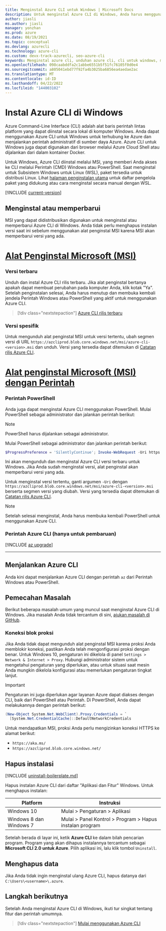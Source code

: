 ```yaml
---
title: Menginstal Azure CLI untuk Windows | Microsoft Docs
description: Untuk menginstal Azure CLI di Windows, Anda harus menggunakan Powershell, atau alat penginstal MSI, yang memberi Anda akses ke CLI melalui Windows Command Prompt (CMD).
author: jiasli
ms.author: jiasli
manager: yonzhan
ms.prod: azure
ms.date: 08/19/2021
ms.topic: conceptual
ms.devlang: azurecli
ms.technology: azure-cli
ms.custom: devx-track-azurecli, seo-azure-cli
keywords: Menginstal azure cli, unduhan azure cli, cli untuk windows, menginstal azure cli di windows, azure cli windows, menginstal azure cli windows
ms.openlocfilehash: 098caabddfa2c1abbe6551b5f51fc76105f0d0e4
ms.sourcegitcommit: a805041ebd77f92fa4b3025ba6856ea4aedae2ac
ms.translationtype: MT
ms.contentlocale: id-ID
ms.lasthandoff: 04/22/2022
ms.locfileid: "144003102"
---
```

# <a name="install-azure-cli-on-windows"></a>Instal Azure CLI di Windows

Azure Command-Line Interface (CLI) adalah alat baris perintah lintas platform yang dapat diinstal secara lokal di komputer Windows. Anda dapat menggunakan Azure CLI untuk Windows untuk terhubung ke Azure dan menjalankan perintah administratif di sumber daya Azure. Azure CLI untuk Windows juga dapat digunakan dari browser melalui Azure Cloud Shell atau dijalankan dari dalam kontainer Docker.

Untuk Windows, Azure CLI diinstal melalui MSI, yang memberi Anda akses ke CLI melalui Perintah (CMD) Windows atau PowerShell.
Saat menginstal untuk Subsistem Windows untuk Linux (WSL), paket tersedia untuk distribusi Linux. Lihat [halaman penginstalan utama](install-azure-cli.md) untuk daftar pengelola paket yang didukung atau cara menginstal secara manual dengan WSL.

[!INCLUDE [current-version](includes/current-version.md)]

## <a name="install-or-update"></a>Menginstal atau memperbarui

MSI yang dapat didistribusikan digunakan untuk menginstal atau memperbarui Azure CLI di Windows. Anda tidak perlu menghapus instalan versi saat ini sebelum menggunakan alat penginstal MSI karena MSI akan memperbarui versi yang ada.

# <a name="microsoft-installer-msi"></a>[Alat Penginstal Microsoft (MSI)](#tab/azure-cli)

### <a name="latest-version"></a>Versi terbaru

Unduh dan instal Azure CLI rilis terbaru. Jika alat penginstal bertanya apakah dapat membuat perubahan pada komputer Anda, klik kotak "Ya". Setelah penginstalan selesai, Anda harus menutup dan membuka kembali jendela Perintah Windows atau PowerShell yang aktif untuk menggunakan Azure CLI.

> [!div class="nextstepaction"]
> [Azure CLI rilis terbaru](https://aka.ms/installazurecliwindows)

### <a name="specific-version"></a>Versi spesifik

Untuk mengunduh alat penginstal MSI untuk versi tertentu, ubah segmen versi di URL `https://azcliprod.blob.core.windows.net/msi/azure-cli-<version>.msi` dan unduh. Versi yang tersedia dapat ditemukan di [Catatan rilis Azure CLI](./release-notes-azure-cli.md).

# <a name="microsoft-installer-msi-with-command"></a>[Alat penginstal Microsoft (MSI) dengan Perintah](#tab/azure-powershell)

### <a name="powershell-command"></a>Perintah PowerShell

Anda juga dapat menginstal Azure CLI menggunakan PowerShell. Mulai PowerShell sebagai administrator dan jalankan perintah berikut:

> [!Note]
> PowerShell harus dijalankan sebagai administrator.

Mulai PowerShell sebagai administrator dan jalankan perintah berikut:

   ```PowerShell
   $ProgressPreference = 'SilentlyContinue'; Invoke-WebRequest -Uri https://aka.ms/installazurecliwindows -OutFile .\AzureCLI.msi; Start-Process msiexec.exe -Wait -ArgumentList '/I AzureCLI.msi /quiet'; rm .\AzureCLI.msi
   ```

Ini akan mengunduh dan menginstal Azure CLI versi terbaru untuk Windows. Jika Anda sudah menginstal versi, alat penginstal akan memperbarui versi yang ada.

Untuk menginstal versi tertentu, ganti argumen `-Uri` dengan `https://azcliprod.blob.core.windows.net/msi/azure-cli-<version>.msi` berserta segmen versi yang diubah. Versi yang tersedia dapat ditemukan di [Catatan rilis Azure CLI](./release-notes-azure-cli.md).

> [!Note]
> Setelah selesai menginstal, Anda harus membuka kembali PowerShell untuk menggunakan Azure CLI.

### <a name="azure-cli-command-for-update-only"></a>Perintah Azure CLI (hanya untuk pembaruan)
[!INCLUDE [az upgrade](includes/az-upgrade.md)]

---

## <a name="run-the-azure-cli"></a>Menjalankan Azure CLI

Anda kini dapat menjalankan Azure CLI dengan perintah `az` dari Perintah Windows atau PowerShell.

## <a name="troubleshooting"></a>Pemecahan Masalah

Berikut beberapa masalah umum yang muncul saat menginstal Azure CLI di Windows. Jika masalah Anda tidak tercantum di sini, [ajukan masalah di GitHub](https://github.com/Azure/azure-cli/issues).

### <a name="proxy-blocks-connection"></a>Koneksi blok proksi

Jika Anda tidak dapat mengunduh alat penginstal MSI karena proksi Anda memblokir koneksi, pastikan Anda telah mengonfigurasi proksi dengan benar. Untuk Windows 10, pengaturan ini dikelola di panel `Settings > Network & Internet > Proxy`. Hubungi administrator sistem untuk mengetahui pengaturan yang diperlukan, atau untuk situasi saat mesin Anda mungkin dikelola konfigurasi atau memerlukan pengaturan tingkat lanjut.

> [!IMPORTANT]
> Pengaturan ini juga diperlukan agar layanan Azure dapat diakses dengan CLI, baik dari PowerShell atau Perintah. Di PowerShell, Anda dapat melakukannya dengan perintah berikut:
>
> ```powershell
> (New-Object System.Net.WebClient).Proxy.Credentials = `
>   [System.Net.CredentialCache]::DefaultNetworkCredentials
> ```

Untuk mendapatkan MSI, proksi Anda perlu mengizinkan koneksi HTTPS ke alamat berikut:

* `https://aka.ms/`
* `https://azcliprod.blob.core.windows.net/`

## <a name="uninstall"></a>Hapus instalasi

[!INCLUDE [uninstall-boilerplate.md](includes/uninstall-boilerplate.md)]

Hapus instalan Azure CLI dari daftar "Aplikasi dan Fitur" Windows. Untuk menghapus instalan:

| Platform | Instruksi |
|---|---|
| Windows 10 | Mulai > Pengaturan > Aplikasi |
| Windows 8 dan Windows 7 | Mulai > Panel Kontrol > Program > Hapus instalan program |

Setelah berada di layar ini, ketik __Azure CLI__ ke dalam bilah pencarian program. Program yang akan dihapus instalannya tercantum sebagai __Microsoft CLI 2.0 untuk Azure__. Pilih aplikasi ini, lalu klik tombol `Uninstall`.

## <a name="remove-data"></a>Menghapus data

Jika Anda tidak ingin menginstal ulang Azure CLI, hapus datanya dari `C:\Users\<username>\.azure`.

## <a name="next-steps"></a>Langkah berikutnya

Setelah Anda menginstal Azure CLI di Windows, ikuti tur singkat tentang fitur dan perintah umumnya.

> [!div class="nextstepaction"]
> [Mulai menggunakan Azure CLI](get-started-with-azure-cli.md)